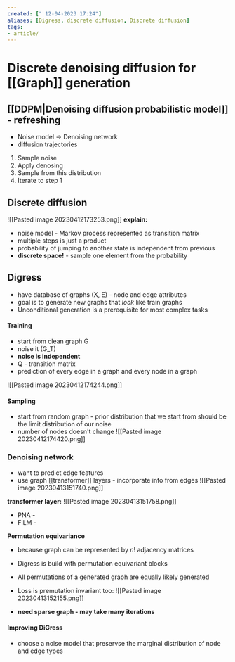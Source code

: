 ```yaml
---
created: [" 12-04-2023 17:24"]
aliases: [Digress, discrete diffusion, Discrete diffusion]
tags:
- article/
---
```


# Discrete denoising diffusion for [[Graph]] generation

## [[DDPM|Denoising diffusion probabilistic model]] - refreshing

- Noise model -> Denoising network
- diffusion trajectories

1. Sample noise
2. Apply denosing
3. Sample from this distribution
4. Iterate to step 1


## Discrete diffusion
![[Pasted image 20230412173253.png]]
**explain:**
- noise model - Markov process represented as transition matrix
- multiple steps is just a product
- probability of jumping to another state is independent from previous
- **discrete space!** - sample one element from the probability

## Digress
- have database of graphs (X, E) - node and edge attributes
- goal is to generate new graphs that *look* like train graphs
- Unconditional generation is a prerequisite for most complex tasks

#### Training
- start from clean graph G
- noise it (G_T)
- **noise is independent**
- Q - transition matrix
- prediction of every edge in a graph and every node in a graph

![[Pasted image 20230412174244.png]]

#### Sampling
- start from random graph - prior distribution that we start from should be the limit distribution of our noise
- number of nodes doesn't change
![[Pasted image 20230412174420.png]]

### Denoising network

- want to predict edge features
- use graph [[transformer]] layers - incorporate info from edges
![[Pasted image 20230413151740.png]]

**transformer layer:**
![[Pasted image 20230413151758.png]]

- PNA - 
- FiLM - 

**Permutation equivariance**
- because graph can be represented by $n!$ adjacency matrices
- Digress is build with permutation equivariant blocks
- All permutations of a generated graph are equally likely generated
- Loss is premutation invariant too:
	![[Pasted image 20230413152155.png]]

- **need sparse graph - may take many iterations**

#### Improving DiGress

- choose a noise model that preservse the marginal distribution of node and edge types